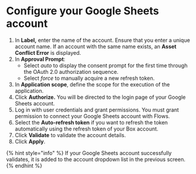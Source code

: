 # Configure your Google Sheets account

1. In **Label,** enter the name of the account. Ensure that you enter a unique account name.  If an account with the same name exists, an **Asset Conflict Error** is displayed. 
2. In **Approval Prompt**:
   * Select _auto_ to display the consent prompt for the first time through the OAuth 2.0 authorization sequence.
   * Select _force_ to manually acquire a new refresh token.
3. In **Application scope**, define the scope for the execution of the application. 
4. Click **Authorize.** You will be directed to the login page of your Google Sheets account.
5. Log in with user credentials and grant permissions. You must grant permission to connect your Google Sheets account with Flows. 
6. Select the **Auto-refresh token** if you want to refresh the token automatically using the refresh token of your Box account. 
7. Click **Validate** to validate the account details. 
8. Click **Apply**.



{% hint style="info" %}
If your Google Sheets account successfully validates, it is added to the account dropdown list in the previous screen.
{% endhint %}



